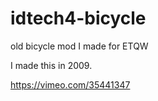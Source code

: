 # idtech4-bicycle
old bicycle mod I made for ETQW

I made this in 2009.

https://vimeo.com/35441347
